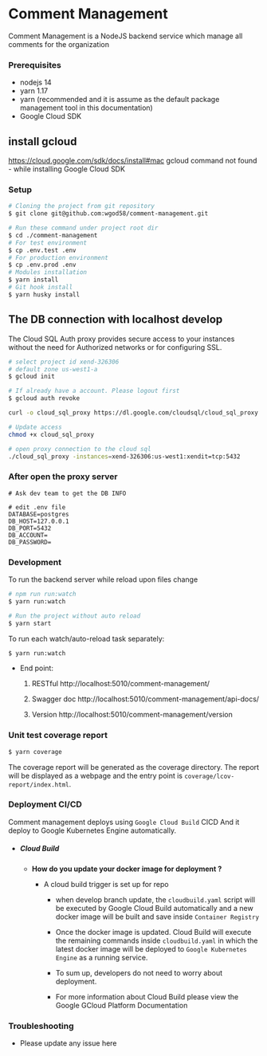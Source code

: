 # Comment Management

Comment Management is a NodeJS backend service which manage all comments for the organization

### Prerequisites

- nodejs 14
- yarn 1.17
- yarn (recommended and it is assume as the default package management tool in this documentation)
- Google Cloud SDK

## install gcloud

https://cloud.google.com/sdk/docs/install#mac
gcloud command not found - while installing Google Cloud SDK

### Setup

```sh
# Cloning the project from git repository
$ git clone git@github.com:wgod58/comment-management.git

# Run these command under project root dir
$ cd ./comment-management
# For test environment
$ cp .env.test .env
# For production environment
$ cp .env.prod .env
# Modules installation
$ yarn install
# Git hook install
$ yarn husky install

```

## The DB connection with localhost develop

The Cloud SQL Auth proxy provides secure access to your instances without the need for Authorized networks or for configuring SSL.

```sh
# select project id xend-326306
# default zone us-west1-a
$ gcloud init

# If already have a account. Please logout first
$ gcloud auth revoke
```

```sh
curl -o cloud_sql_proxy https://dl.google.com/cloudsql/cloud_sql_proxy.darwin.386

# Update access
chmod +x cloud_sql_proxy

# open proxy connection to the cloud sql
./cloud_sql_proxy -instances=xend-326306:us-west1:xendit=tcp:5432

```

### After open the proxy server

```
# Ask dev team to get the DB INFO

# edit .env file
DATABASE=postgres
DB_HOST=127.0.0.1
DB_PORT=5432
DB_ACCOUNT=
DB_PASSWORD=
```

### Development

To run the backend server while reload upon files change

```sh
# npm run run:watch
$ yarn run:watch

# Run the project without auto reload
$ yarn start

```

To run each watch/auto-reload task separately:

```sh
$ yarn run:watch
```

- End point:

  1. RESTful http://localhost:5010/comment-management/

  2. Swagger doc http://localhost:5010/comment-management/api-docs/

  3. Version http://localhost:5010/comment-management/version

### Unit test coverage report

```sh
$ yarn coverage
```

The coverage report will be generated as the coverage directory. The report will be displayed as a webpage and the entry point is `coverage/lcov-report/index.html`.

### Deployment CI/CD

Comment management deploys using `Google Cloud Build` CICD
And it deploy to Google Kubernetes Engine automatically.

- ##### Cloud Build

  - **How do you update your docker image for deployment ?**

    - A cloud build trigger is set up for repo

      - when develop branch update, the `cloudbuild.yaml` script will be executed by Google Cloud Build automatically and a new docker image will be built and save inside `Container Registry`

      - Once the docker image is updated. Cloud Build will execute the remaining commands inside `cloudbuild.yaml` in which the latest docker image will be deployed to `Google Kubernetes Engine` as a running service.

      - To sum up, developers do not need to worry about deployment.

      - For more information about Cloud Build please view the Google GCloud Platform Documentation

### Troubleshooting

- Please update any issue here
